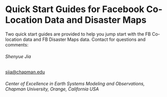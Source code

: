 # Quick Start Guides for Facebook Co-Location Data and Disaster Maps

Two quick start guides are provided to help you jump start with the FB Co-location data and FB Disaster Maps data.
Contact for questions and comments:
###### Shenyue Jia
sjia@chapman.edu
###### Center of Excellence in Earth Systems Modeling and Observations, Chapman University, Orange, California USA
